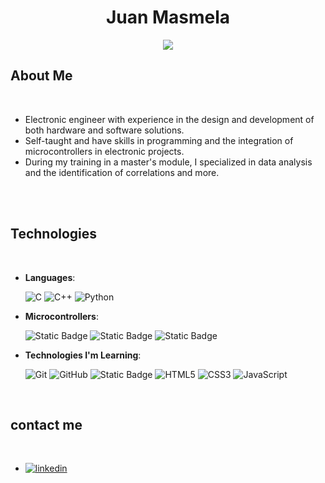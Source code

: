 <h1 align="center">  Juan Masmela </h1>
<p align="center">
  <a href="https://github.com/DenverCoder1/readme-typing-svg"><img src="https://readme-typing-svg.herokuapp.com?font=Time+New+Roman&color=cyan&size=25&center=true&vCenter=true&width=600&height=100&lines=Juan+Masmela;Electronic+Engineer;Hardware+and+Software+Designer;Microcontrollers+Programming;Data+Analysis;Active+Learner;Love+to+learn+new+stuffs"></a>
</p>

## About Me

<br>

- Electronic engineer with experience in the design and development of both hardware and software solutions.
- Self-taught and have skills in programming and the integration of microcontrollers in electronic projects.
- During my training in a master's module, I specialized in data analysis and the identification of correlations and more.

<br><br>


## Technologies
<br>

<p align="center">

- **Languages**:
    
    ![C](https://img.shields.io/badge/C%20-%232370ED.svg?style=for-the-badge&logo=c&logoColor=white)
    ![C++](https://img.shields.io/badge/C++%20-%2300599C.svg?style=for-the-badge&logo=c%2B%2B&logoColor=white)
    ![Python](https://img.shields.io/badge/Python%20-%2314354C.svg?style=for-the-badge&logo=python&logoColor=white)


- **Microcontrollers**:

  ![Static Badge](https://img.shields.io/badge/stm-Cube%20IDE-yellow?style=for-the-badge&logo=stmicroelectronics&logoColor=%2303234B&labelColor=yellow&color=%233cb5e8)
  ![Static Badge](https://img.shields.io/badge/Arduino-IDE-yellow?style=for-the-badge&logo=arduino&logoColor=white&labelColor=%2300878F&color=%23e67e22)
  ![Static Badge](https://img.shields.io/badge/-ESP--32-yellow?style=for-the-badge&logo=espressif&logoColor=red&labelColor=white&color=black)


  

- **Technologies I'm Learning**:

    ![Git](https://img.shields.io/badge/git-%23F05033.svg?style=for-the-badge&logo=git&logoColor=white)
    ![GitHub](https://img.shields.io/badge/github-%23121011.svg?style=for-the-badge&logo=github&logoColor=white)
    ![Static Badge](https://img.shields.io/badge/Visual%20Studio%20Code-yellow?style=for-the-badge&logo=visualstudiocode&logoColor=%23007ACC&color=white)
    ![HTML5](https://img.shields.io/badge/HTML5%20-%23E34F26.svg?style=for-the-badge&logo=html5&logoColor=white)
    ![CSS3](https://img.shields.io/badge/CSS%20-%231572B6.svg?style=for-the-badge&logo=css3&logoColor=white)
    ![JavaScript](https://img.shields.io/badge/JavaScript%20-%23F7DF1E.svg?style=for-the-badge&logo=javascript&logoColor=black)
  
<br>  

<!--  REDES SOCIALES ///////////////////////////////////////////////////////////////////////////-->
## contact me
<br>

<div align='left'>

<ul>

<li>
<a href="https://www.linkedin.com/in/jmasmelac/" target="_blank">
<img src="https://img.shields.io/badge/linkedin:  jmasmelac-%2300acee.svg?color=405DE6&style=for-the-badge&logo=linkedin&logoColor=white" alt=linkedin style="margin-bottom: 5px;"/>
</a>
</li>

<br>
